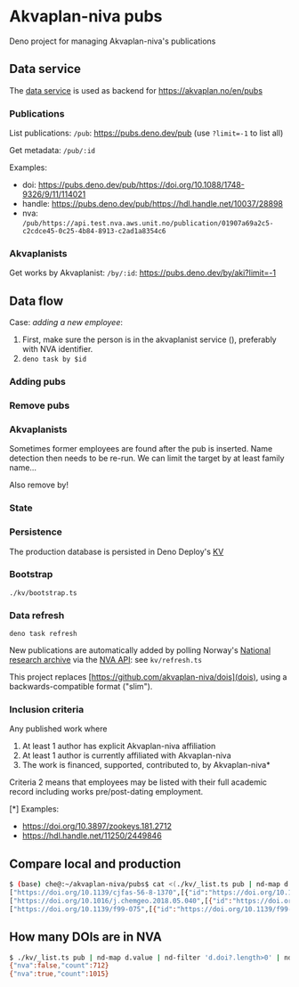 # Akvaplan-niva pubs

Deno project for managing Akvaplan-niva's publications

## Data service

The [data service](https://pubs.deno.dev/pub) is used as backend for
https://akvaplan.no/en/pubs

### Publications

List publications: `/pub`: https://pubs.deno.dev/pub (use `?limit=-1` to list
all)

Get metadata: `/pub/:id`

Examples:

- doi: https://pubs.deno.dev/pub/https://doi.org/10.1088/1748-9326/9/11/114021
- handle: https://pubs.deno.dev/pub/https://hdl.handle.net/10037/28898
- nva:
  `/pub/https://api.test.nva.aws.unit.no/publication/01907a69a2c5-c2cdce45-0c25-4b84-8913-c2ad1a8354c6`

### Akvaplanists

Get works by Akvaplanist: `/by/:id`: https://pubs.deno.dev/by/aki?limit=-1

## Data flow

Case: _adding a new employee_:

1. First, make sure the person is in the akvaplanist service (), preferably with
   NVA identifier.
2. `deno task by $id`

### Adding pubs

### Remove pubs

### Akvaplanists

Sometimes former employees are found after the pub is inserted. Name detection
then needs to be re-run. We can limit the target by at least family name…

Also remove by!

### State

### Persistence

The production database is persisted in Deno Deploy's
[KV](https://docs.deno.com/deploy/kv/manual/)

### Bootstrap

`./kv/bootstrap.ts`

### Data refresh

`deno task refresh`

New publications are automatically added by polling Norway's
[National research archive](https://nva.unit.no) via the
[NVA API](https://api.nva.unit.no): see `kv/refresh.ts`

This project replaces [https://github.com/akvaplan-niva/dois](dois), using a
backwards-compatible format ("slim").

### Inclusion criteria

Any published work where

1. At least 1 author has explicit Akvaplan-niva affiliation
2. At least 1 author is currently affiliated with Akvaplan-niva
3. The work is financed, supported, contributed to, by Akvaplan-niva*

Criteria 2 means that employees may be listed with their full academic record
including works pre/post-dating employment.

[*] Examples:

- https://doi.org/10.3897/zookeys.181.2712
- https://hdl.handle.net/11250/2449846

## Compare local and production

```sh
$ (base) che@:~/akvaplan-niva/pubs$ cat <(./kv/_list.ts pub | nd-map d.key[1] | nd-map '{id:d}') <(curl -s https://pubs.deno.dev/pub?limit=-1 | nd-map d.value | nd-map --select id,title) | nd-group d.id | nd-filter 'd[1].length !== 2'
["https://doi.org/10.1139/cjfas-56-8-1370",[{"id":"https://doi.org/10.1139/cjfas-56-8-1370"}]]
["https://doi.org/10.1016/j.chemgeo.2018.05.040",[{"id":"https://doi.org/10.1016/j.chemgeo.2018.05.040","title":"The GEOTRACES Intermediate Data Product 2017"}]]
["https://doi.org/10.1139/f99-075",[{"id":"https://doi.org/10.1139/f99-075","title":"Effect of temperature on the P4501A response in winter- and summer-acclimated Arctic char (<i>Salvelinus alpinus</i>) after oral benzo[a]pyrene exposure"}]]
```

## How many DOIs are in NVA

```sh
$ ./kv/_list.ts pub | nd-map d.value | nd-filter 'd.doi?.length>0' | nd-count '{ nva: d.nva?.length>0 }'
{"nva":false,"count":712}
{"nva":true,"count":1015}
```
